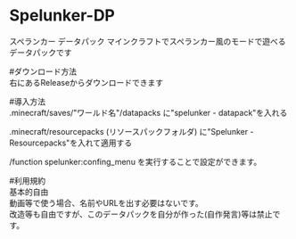 # Spelunker-DP
スペランカー データパック
マインクラフトでスペランカー風のモードで遊べるデータパックです
  
#ダウンロード方法  
右にあるReleaseからダウンロードできます  
  
#導入方法  
.minecraft/saves/"ワールド名"/datapacks に"spelunker - datapack"を入れる
  
.minecraft/resourcepacks (リソースパックフォルダ) に"Spelunker - Resourcepacks"を入れて適用する  
  
/function spelunker:confing_menu を実行することで設定ができます。  

#利用規約  
基本的自由  
動画等で使う場合、名前やURLを出す必要はないです。  
改造等も自由ですが、このデータパックを自分が作った(自作発言)等は禁止です。  
